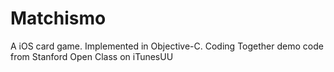 Matchismo
=========

A iOS card game. Implemented in Objective-C. 
Coding Together demo code from Stanford Open Class on iTunesUU
